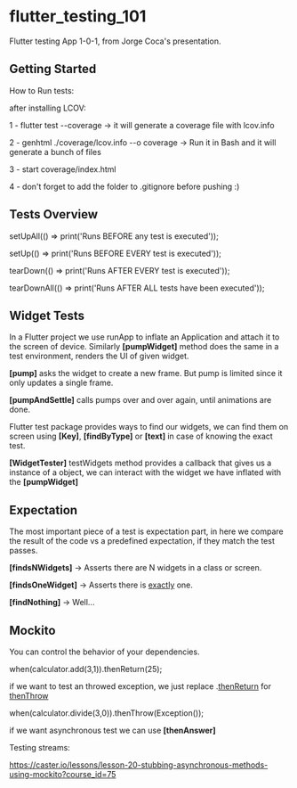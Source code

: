 # flutter_testing_101

Flutter testing App 1-0-1, from Jorge Coca's presentation.

## Getting Started

How to Run tests:

after installing LCOV:

1 - flutter test --coverage -> it will generate a coverage file with lcov.info

2 - genhtml ./coverage/lcov.info --o coverage -> Run it in Bash and it will generate a bunch of files

3 - start coverage/index.html

4 - don't forget to add the folder to .gitignore before pushing :)

## Tests Overview 

setUpAll(() => print('Runs BEFORE any test is executed'));

setUp(() => print('Runs BEFORE EVERY test is executed'));

tearDown(() => print('Runs AFTER EVERY test is executed'));

tearDownAll(() => print('Runs AFTER ALL tests have been executed'));

## Widget Tests

In a Flutter project we use runApp to inflate an Application and attach it to the screen of device.
Similarly <b>[pumpWidget]</b> method does the same in a test environment, renders the UI of given widget.

<b>[pump]</b> asks the widget to create a new frame. But pump is limited since it only updates a single frame.

<b>[pumpAndSettle]</b> calls pumps over and over again, until animations are done.

Flutter test package provides ways to find our widgets, 
we can find them on screen using <b>[Key]</b>, <b>[findByType]</b> or <b>[text]</b> in case of knowing the exact test.

<b>[WidgetTester]</b> testWidgets method provides a callback that gives us a instance of a object, we can interact with the widget we have inflated with the <b>[pumpWidget]</b>

## Expectation 

The most important piece of a test is expectation part, in here we compare the result of the code vs a predefined expectation, if they match the test passes.

<b>[findsNWidgets]</b> -> Asserts there are N widgets in a class or screen.

<b>[findsOneWidget]</b> -> Asserts there is <u>exactly</u> one.

<b>[findNothing]</b> -> Well... 

## Mockito

You can control the behavior of your dependencies.

when(calculator.add(3,1)).thenReturn(25);

if we want to test an throwed exception, we just replace .<u>thenReturn</u> for <u>thenThrow</u>

when(calculator.divide(3,0)).thenThrow(Exception());

if we want asynchronous test we can use <b>[thenAnswer]</b>

Testing streams: 

https://caster.io/lessons/lesson-20-stubbing-asynchronous-methods-using-mockito?course_id=75
